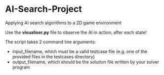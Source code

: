 # AI-Search-Project
Applying AI search algorithms to a 2D game environment

Use the **visualiser.py** file to observe the AI in action, after each state!

The script takes 2 command line arguments:
- input_filename, which must be a valid testcase file (e.g. one of the provided files in the testcases directory)
- output_filename, which should be the solution file written by your solver program
